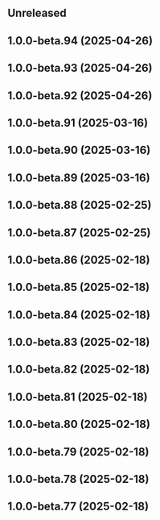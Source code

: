 ## Unreleased

## 1.0.0-beta.94 (2025-04-26)

## 1.0.0-beta.93 (2025-04-26)

## 1.0.0-beta.92 (2025-04-26)

## 1.0.0-beta.91 (2025-03-16)

## 1.0.0-beta.90 (2025-03-16)

## 1.0.0-beta.89 (2025-03-16)

## 1.0.0-beta.88 (2025-02-25)

## 1.0.0-beta.87 (2025-02-25)

## 1.0.0-beta.86 (2025-02-18)

## 1.0.0-beta.85 (2025-02-18)

## 1.0.0-beta.84 (2025-02-18)

## 1.0.0-beta.83 (2025-02-18)

## 1.0.0-beta.82 (2025-02-18)

## 1.0.0-beta.81 (2025-02-18)

## 1.0.0-beta.80 (2025-02-18)

## 1.0.0-beta.79 (2025-02-18)

## 1.0.0-beta.78 (2025-02-18)

## 1.0.0-beta.77 (2025-02-18)
